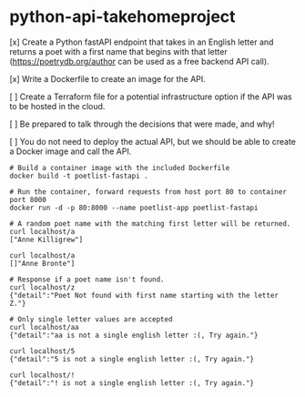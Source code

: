 # python-api-takehomeproject


[x] Create a Python fastAPI endpoint that takes in an English letter and returns a poet with a first name that begins with that letter (https://poetrydb.org/author can be used as a free backend API call).

[x] Write a Dockerfile to create an image for the API.

[ ] Create a Terraform file for a potential infrastructure option if the API was to be hosted in the cloud.

[ ] Be prepared to talk through the decisions that were made, and why!

[ ] You do not need to deploy the actual API, but we should be able to create a Docker image and call the API.

```
# Build a container image with the included Dockerfile
docker build -t poetlist-fastapi .

# Run the container, forward requests from host port 80 to container port 8000
docker run -d -p 80:8000 --name poetlist-app poetlist-fastapi

# A random poet name with the matching first letter will be returned.
curl localhost/a
["Anne Killigrew"]

curl localhost/a
[]"Anne Bronte"]

# Response if a poet name isn't found.
curl localhost/z
{"detail":"Poet Not found with first name starting with the letter Z."}

# Only single letter values are accepted
curl localhost/aa
{"detail":"aa is not a single english letter :(, Try again."}

curl localhost/5
{"detail":"5 is not a single english letter :(, Try again."}

curl localhost/!
{"detail":"! is not a single english letter :(, Try again."}
```